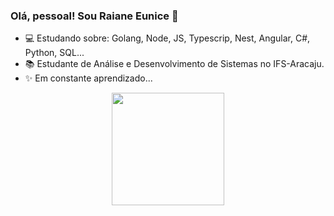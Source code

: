 ### Olá, pessoal! Sou Raiane Eunice 👋

- 💻 Estudando sobre: Golang, Node, JS, Typescrip, Nest, Angular, C#, Python, SQL...
- 📚 Estudante de Análise e Desenvolvimento de Sistemas no IFS-Aracaju.
- ✨ Em constante aprendizado... 

<div align="center">
  <a href="https://github.com/raianeeunice">
  <img height="180em" src="https://github-readme-stats.vercel.app/api/top-langs/?username=raianeeunice&layout=compact&langs_count=7&theme=gruvbox"/>
</div>
